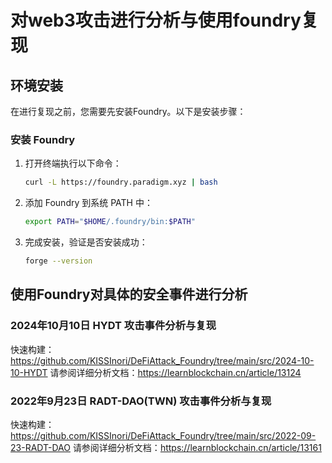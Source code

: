 # 对web3攻击进行分析与使用foundry复现

## 环境安装

在进行复现之前，您需要先安装Foundry。以下是安装步骤：

### 安装 Foundry

1. 打开终端执行以下命令：
    ```bash
    curl -L https://foundry.paradigm.xyz | bash
    ```

2. 添加 Foundry 到系统 PATH 中：
    ```bash
    export PATH="$HOME/.foundry/bin:$PATH"
    ```

3. 完成安装，验证是否安装成功：
    ```bash
    forge --version
    ```

## 使用Foundry对具体的安全事件进行分析

### 2024年10月10日 HYDT 攻击事件分析与复现

快速构建：https://github.com/KISSInori/DeFiAttack_Foundry/tree/main/src/2024-10-10-HYDT
请参阅详细分析文档：https://learnblockchain.cn/article/13124


### 2022年9月23日 RADT-DAO(TWN) 攻击事件分析与复现
快速构建：https://github.com/KISSInori/DeFiAttack_Foundry/tree/main/src/2022-09-23-RADT-DAO
请参阅详细分析文档：https://learnblockchain.cn/article/13161